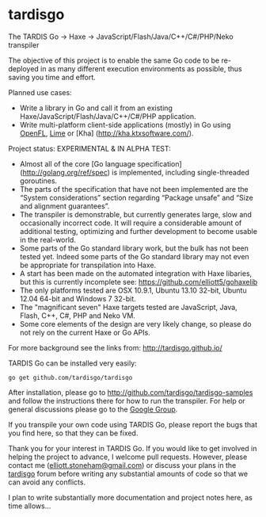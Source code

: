 tardisgo
========

The TARDIS Go -> Haxe -> JavaScript/Flash/Java/C++/C#/PHP/Neko transpiler 

The objective of this project is to enable the same Go code to be re-deployed in  as many different execution environments as possible, thus saving you time and effort.

Planned use cases: 
- Write a library in Go and call it from an existing Haxe/JavaScript/Flash/Java/C++/C#/PHP application.
- Write multi-platform client-side applications (mostly) in Go using [OpenFL](http://openfl.org), [Lime](https://github.com/openfl/lime) or [Kha] (http://kha.ktxsoftware.com/).


Project status: EXPERIMENTAL & IN ALPHA TEST:
- Almost all of the core [Go language specification] (http://golang.org/ref/spec) is implemented, including single-threaded goroutines.
- The parts of the specification that have not been implemented are the “System considerations” section regarding “Package unsafe” and “Size and alignment guarantees”. 
- The transpiler is demonstrable, but currently generates large, slow and occasionally incorrect code. It will require a considerable amount of additional testing, optimizing and further development to become usable in the real-world.
- Some parts of the Go standard library work, but the bulk has not been tested yet. Indeed some parts of the Go standard library may not even be appropriate for transpilation into Haxe.
- A start has been made on the automated integration with Haxe libaries, but this is currently incomplete see: https://github.com/elliott5/gohaxelib
- The only platforms tested are OSX 10.9.1, Ubuntu 13.10 32-bit, Ubuntu 12.04 64-bit and Windows 7 32-bit. 
- The "magnificant seven" Haxe targets tested are JavaScript, Java, Flash, C++, C#, PHP and Neko VM. 
- Some core elements of the design are very likely change, so please do not rely on the current Haxe or Go APIs.

For more background see the links from: http://tardisgo.github.io/

TARDIS Go can be installed very easily:
```
go get github.com/tardisgo/tardisgo
```

After installation, please go to http://github.com/tardisgo/tardisgo-samples and follow the instructions there for how to run the transpiler. 
For help or general discussions please go to the [Google Group](https://groups.google.com/d/forum/tardisgo). 

If you transpile your own code using TARDIS Go, please report the bugs that you find here, so that they can be fixed.

Thank you for your interest in TARDIS Go. If you would like to get involved in helping the project to advance, I welcome pull requests. However, please contact me (elliott.stoneham@gmail.com) or discuss your plans in the [tardisgo](https://groups.google.com/d/forum/tardisgo) forum before writing any substantial amounts of code so that we can avoid any conflicts. 

I plan to write substantially more documentation and project notes here, as time allows...

